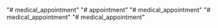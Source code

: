 "# medical_appointment" 
"# appointment" 
"# medical_appointment" 
"# medical_appointment" 
"# medical_appointment" 
